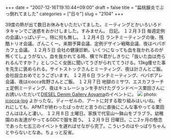 +++
date = "2007-12-16T19:10:44+09:00"
draft = false
title = "扁桃腺炎でぶっ倒れてました"
categories = ["日々"]
slug = "2104"
+++

39度の熱が出て数日お休みをいただいてました。ミーティングとかいろいろドタキャンでご迷惑をおかけしました。すみません。
日記。
１２月３日
毎週定例の会議いっぱいデー。特に何も無し。
１２月４日
ランチミーティングの後、残酷トリオ会議。ざんこくー。来期予算会議、定例デザイン戦略会議、夜はペパボカフェ会議。
１２月５日
会社の健康診断。いくつになっても血を抜かれるのが怖くてしょうがない。血を抜かれてる時、横でＮ君がしきりに「抜いた血は売られるんですか？」としつこく女医に聞いてうざがられててうける。13kg痩せた事を先生に褒められる。サイトストックさんとミーティング、夜は計さんとご飯。会社設立おめでとうございます。
１２月６日
ランチミーティング、ペパボアレ会議、夜はicocca佐野さんとご飯。
１２月７日
地獄のミサワ、エスカフラーチェ定例ミーティング、夜はキュレーションを手がけたグランドベース栗田さんにお誘いいただいて<a href="http://c10oev2r.securesites.net/site.php?page=ddg" target="_blank">DIESEL Denim Gallery Aoyama</a>のイベントに。
<img src="http://icocca-log.img.jugem.jp/20071212_280536.jpg">
photo: <a href="http://icocca-log.jugem.jp/" target="_blank">icocca-log</a>
よかったな。ディーゼルの、アートに対する取り組みはいいね。それにしても、APMTが終わったばっかだと言うのに直後にこんな事やってる栗田さんはほんと凄い。
１２月８日
土曜日。家族で代官山～鉢山をブラブラ。幼稚園のお友達がやってるGDCで服を買う。
１２月９日
日曜日。ここ2ヶ月の懸念であった七五三のイベントを遅ればせながら完了。こういうのはやっぱりちゃんとやらないとなあ。ちょっと反省。
